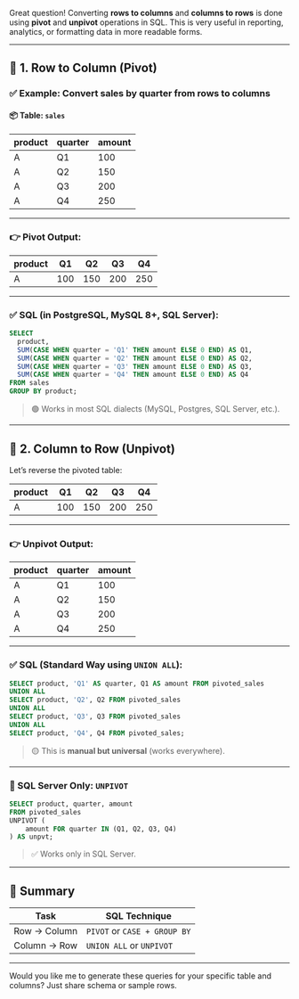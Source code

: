 Great question! Converting **rows to columns** and **columns to rows** is done using **pivot** and **unpivot** operations in SQL. This is very useful in reporting, analytics, or formatting data in more readable forms.

---

## 🔄 1. **Row to Column (Pivot)**

### ✅ Example: Convert **sales by quarter** from rows to columns

#### 📦 Table: `sales`

| product | quarter | amount |
| ------- | ------- | ------ |
| A       | Q1      | 100    |
| A       | Q2      | 150    |
| A       | Q3      | 200    |
| A       | Q4      | 250    |

---

### 👉 Pivot Output:

| product | Q1  | Q2  | Q3  | Q4  |
| ------- | --- | --- | --- | --- |
| A       | 100 | 150 | 200 | 250 |

---

### ✅ SQL (in PostgreSQL, MySQL 8+, SQL Server):

```sql
SELECT
  product,
  SUM(CASE WHEN quarter = 'Q1' THEN amount ELSE 0 END) AS Q1,
  SUM(CASE WHEN quarter = 'Q2' THEN amount ELSE 0 END) AS Q2,
  SUM(CASE WHEN quarter = 'Q3' THEN amount ELSE 0 END) AS Q3,
  SUM(CASE WHEN quarter = 'Q4' THEN amount ELSE 0 END) AS Q4
FROM sales
GROUP BY product;
```

> 🟢 Works in most SQL dialects (MySQL, Postgres, SQL Server, etc.).

---

## 🔁 2. **Column to Row (Unpivot)**

Let’s reverse the pivoted table:

| product | Q1  | Q2  | Q3  | Q4  |
| ------- | --- | --- | --- | --- |
| A       | 100 | 150 | 200 | 250 |

---

### 👉 Unpivot Output:

| product | quarter | amount |
| ------- | ------- | ------ |
| A       | Q1      | 100    |
| A       | Q2      | 150    |
| A       | Q3      | 200    |
| A       | Q4      | 250    |

---

### ✅ SQL (Standard Way using `UNION ALL`):

```sql
SELECT product, 'Q1' AS quarter, Q1 AS amount FROM pivoted_sales
UNION ALL
SELECT product, 'Q2', Q2 FROM pivoted_sales
UNION ALL
SELECT product, 'Q3', Q3 FROM pivoted_sales
UNION ALL
SELECT product, 'Q4', Q4 FROM pivoted_sales;
```

> 🟡 This is **manual but universal** (works everywhere).

---

### 🔧 SQL Server Only: `UNPIVOT`

```sql
SELECT product, quarter, amount
FROM pivoted_sales
UNPIVOT (
    amount FOR quarter IN (Q1, Q2, Q3, Q4)
) AS unpvt;
```

> ✅ Works only in SQL Server.

---

## 🧠 Summary

| Task         | SQL Technique                |
| ------------ | ---------------------------- |
| Row → Column | `PIVOT` or `CASE + GROUP BY` |
| Column → Row | `UNION ALL` or `UNPIVOT`     |

---

Would you like me to generate these queries for your specific table and columns? Just share schema or sample rows.
